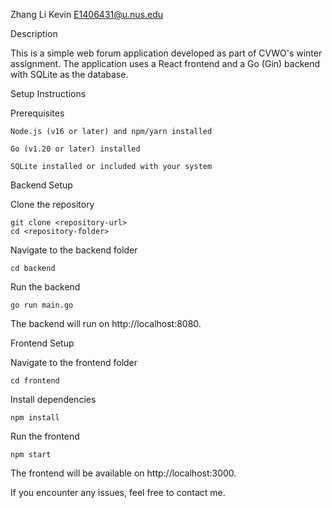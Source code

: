Zhang Li Kevin
E1406431@u.nus.edu

Description

This is a simple web forum application developed as part of CVWO's winter assignment. The application uses a React frontend and a Go (Gin) backend with SQLite as the database.

Setup Instructions

Prerequisites

    Node.js (v16 or later) and npm/yarn installed

    Go (v1.20 or later) installed

    SQLite installed or included with your system

Backend Setup

Clone the repository

    git clone <repository-url>
    cd <repository-folder>

Navigate to the backend folder

    cd backend

Run the backend

    go run main.go

The backend will run on http://localhost:8080.

Frontend Setup

Navigate to the frontend folder

    cd frontend

Install dependencies

    npm install

Run the frontend

    npm start

The frontend will be available on http://localhost:3000.

If you encounter any issues, feel free to contact me.
